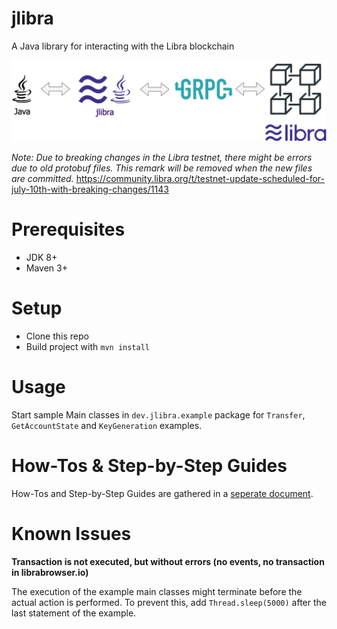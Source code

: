 # jlibra
A Java library for interacting with the Libra blockchain 

![Overview](docs/img/jlibra.png)

*Note: Due to breaking changes in the Libra testnet, there might be errors due to old protobuf files. This remark will be removed when the new files are committed.* https://community.libra.org/t/testnet-update-scheduled-for-july-10th-with-breaking-changes/1143

# Prerequisites

* JDK 8+
* Maven 3+

# Setup

* Clone this repo
* Build project with `mvn install`

# Usage

Start sample Main classes in `dev.jlibra.example` package for `Transfer`, `GetAccountState` and `KeyGeneration` examples.

# How-Tos & Step-by-Step Guides

How-Tos and Step-by-Step Guides are gathered in a [seperate document](docs/HOWTO.md).

# Known Issues

**Transaction is not executed, but without errors (no events, no transaction in librabrowser.io)**

The execution of the example main classes might terminate before the actual action is performed. 
To prevent this, add `Thread.sleep(5000)` after the last statement of the example.
